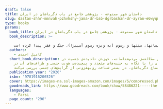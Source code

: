 ```yaml
---
draft: false
title: داستان شهر ممنوعه - پژوهشی جامع در باب دگرباشان در ایران
slug: dastan-shhr-mmnvah-pzhvhshy-jama-dr-bab-dgrbashan-dr-ayran-e6wyqm
type: books
params:
  book_title: داستان شهر ممنوعه - پژوهشی جامع در باب دگرباشان در ایران
  book_description: >-
    
    این مطالعه‌ی مردم‌شناسانه، حوزه‌ی نادیده‌ی جنسیت در ایران را با نگاه به جنبه‌های متعدد و پیچیده‌ی هویت جنسی و ظرافت‌های آن در اجتماع دگرباشان، در بستر شناخت روبه­فزونی از گرایش‌های جنسی بررسی می‌کند. در عین حال، این مطالعه کج‌فهمی‌های رایج درباره‌ی دگرباشان و جنسیت در ایران را به چالش می‌کشد و افسانه‌ها و روایت‌هایی را که اغلب سبب شناخت نادرست از جنسیت و تدوین سیاست‌ها و رویه‌های اشتباه شده‌اند، نقد می‌کند تا زمینه‌ساز رویکردی جامع‌تر شود. این مطالعه به شدت پیچیده است؛ چراکه فراتر از یک نگاه کلی ساده به گرایش جنسی و افکار مربوط به جنسیت در حوزه‌ی زندگی خصوصی و عمومی فرد است. برای اولین بار، این پژوهش بر مصاحبه‌های عمیق با بیش از 300 نفر (60% مرد و 40% زن) در سه کلانشهر بزرگ ایران (تهران، مشهد و اصفهان) متمرکز شد. در این کار، چالش‌های برخاسته از تغییرات عصر حاضر در روابط جنسیتی و چگونگی این تعاملات در ایران بررسی شد. اهداف اصلی این پژوهش درک احساسات و باورها حول دگرباشان در ایران از طریق تحلیل انتقادی از نگاه خود این افراد و بررسی چالش‌هایی است که آنها بر اثر زندگی در جامعه‌ای مذهبی، طبقه‌محور، سنتی و پدرسالار، که دگرباشی را به­مثابه یک هویت رد می‌کند، تجربه می‌کنند. پرسش این مطالعه از همین­جا شروع می‌شود. ضرورت تمرکز بر اجتماع دگرباشان و آسیب‌پذیری این افراد سرکوب‌شده و به سکوت واداشته­شده انگیزه‌ای شد برای روشنگری دربارۀ وضعیت این افراد که عمداً نادیده گرفته شده­اند و از منظر اجتماعی به حاشیه رانده شده‌اند. این مطالعه از تلفیقی از رویکردهای پدیدارشناسانه، هرمنوتیکی، پسامدرن و روان‌شناختی بهره می‌برد تا روشی نظری را به وجود آورد که برای پژوهش درباره‌ی تجربهی دگرباشی مناسب باشد و در عین حال شهود و احساسات خود پژوهشگر را در معیار تأیید مطالعه برای حفظ «عینیت» دربرگیرد. ___ کامیل احمدی ، مردم ‌شناس و پژوهشگر در دربارۀ موضوعات فرهنگ محلی،کودکان و زنان، و حقوق اقلیت‌ ها در حال مطالعه و تحقیق می باشد. و سابقۀ اجرایى نیز در این حوزه‌ها دارد. در سفرهای کاری و تجربیات زیسته اش به آفریقا، آسیای دور، اروپای شرقی و غربی، بوسنی، ترکیه، افغانستان و عراق، علاقه خاصی به تجربیات روزمره زندگی انسان­ها، سنت­ها و رسوم (به ­ویژه رسوم آسیب­زا)، جنگ و فقر پیدا کرده است
  authors:
    - کامیل احمدی
  short_book_description: این مطالعه‌ی مردم‌شناسانه، حوزه‌ی نادیده‌ی جنسیت در
    ایران را با نگاه به جنبه‌های متعدد و پیچیده‌ی هویت جنسی و ظرافت‌های آن در
    اجتماع دگرباشان، در بستر شناخت روبه­فزونی از گرایش‌های جنسی بررسی می‌کند.
  publication_year: "2020"
  isbn: "9781916206526"
  cover: https://images-na.ssl-images-amazon.com/images/S/compressed.photo.goodreads.com/books/1625421703i/58486221.jpg
  goodreads_link: https://www.goodreads.com/book/show/58486221-----the-forbidden
  languages:
    - Farsi
  page_count: "296"
---
```

